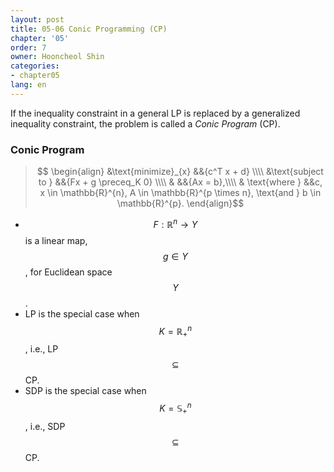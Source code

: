 ```yaml
---
layout: post
title: 05-06 Conic Programming (CP)
chapter: '05'
order: 7
owner: Hooncheol Shin
categories:
- chapter05
lang: en
---
```


If the inequality constraint in a general LP is replaced by a generalized inequality constraint, the problem is called a *Conic Program* (CP).

### Conic Program
>$$
>\begin{align}
>    &\text{minimize}_{x} &&{c^T x + d} \\\\
>    &\text{subject to } &&{Fx + g \preceq_K 0} \\\\
>    & &&{Ax = b},\\\\
>    & \text{where } &&c, x \in \mathbb{R}^{n}, A \in \mathbb{R}^{p \times n}, \text{and } b \in \mathbb{R}^{p}.
>\end{align}$$

* $$F: \mathbb{R}^n \rightarrow Y$$ is a linear map, $$g \in Y$$, for Euclidean space $$Y$$.
* LP is the special case when $$K = \mathbb{R}_{+}^n$$, i.e., LP $$\subseteq$$ CP.
* SDP is the special case when $$K = \mathbb{S}_{+}^n$$, i.e., SDP $$\subseteq$$ CP.